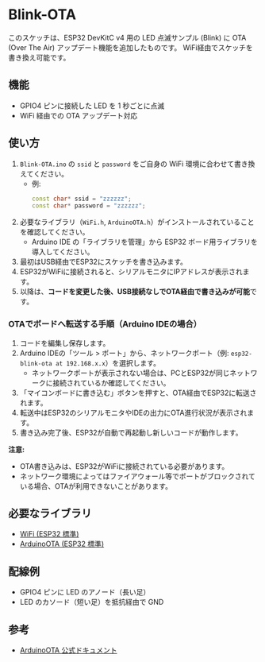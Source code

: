 # Blink-OTA


このスケッチは、ESP32 DevKitC v4 用の LED 点滅サンプル (Blink) に OTA (Over The Air) アップデート機能を追加したものです。
WiFi経由でスケッチを書き換え可能です。

## 機能

- GPIO4 ピンに接続した LED を 1 秒ごとに点滅
- WiFi 経由での OTA アップデート対応

## 使い方

1. `Blink-OTA.ino` の `ssid` と `password` をご自身の WiFi 環境に合わせて書き換えてください。
	- 例:
	  ```cpp
	  const char* ssid = "zzzzzz";
	  const char* password = "zzzzzz";
	  ```
2. 必要なライブラリ（`WiFi.h`, `ArduinoOTA.h`）がインストールされていることを確認してください。
	- Arduino IDE の「ライブラリを管理」から ESP32 ボード用ライブラリを導入してください。
3. 最初はUSB経由でESP32にスケッチを書き込みます。
4. ESP32がWiFiに接続されると、シリアルモニタにIPアドレスが表示されます。
5. 以降は、**コードを変更した後、USB接続なしでOTA経由で書き込みが可能**です。

### OTAでボードへ転送する手順（Arduino IDEの場合）

1. コードを編集し保存します。
2. Arduino IDEの「ツール > ポート」から、ネットワークポート（例: `esp32-blink-ota at 192.168.x.x`）を選択します。
	- ネットワークポートが表示されない場合は、PCとESP32が同じネットワークに接続されているか確認してください。
3. 「マイコンボードに書き込む」ボタンを押すと、OTA経由でESP32に転送されます。
4. 転送中はESP32のシリアルモニタやIDEの出力にOTA進行状況が表示されます。
5. 書き込み完了後、ESP32が自動で再起動し新しいコードが動作します。

**注意:**
- OTA書き込みは、ESP32がWiFiに接続されている必要があります。
- ネットワーク環境によってはファイアウォール等でポートがブロックされている場合、OTAが利用できないことがあります。

## 必要なライブラリ

- [WiFi (ESP32 標準)](https://github.com/espressif/arduino-esp32)
- [ArduinoOTA (ESP32 標準)](https://github.com/espressif/arduino-esp32)

## 配線例

- GPIO4 ピンに LED のアノード（長い足）
- LED のカソード（短い足）を抵抗経由で GND

## 参考

- [ArduinoOTA 公式ドキュメント](https://arduino-esp32.readthedocs.io/en/latest/ota.html)
